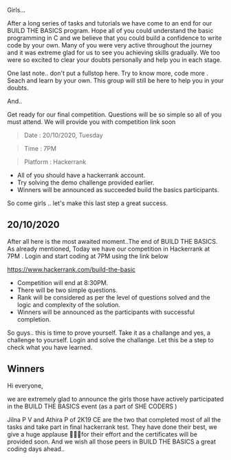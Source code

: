 Girls...

After a long series of tasks and tutorials we have come to an end for our BUILD THE BASICS program.
Hope all of you could understand the basic programming in C and we believe that you could build a confidence to write code by your own.
Many of you were very active throughout the journey and it was extreme glad for us to see you achieving skills gradually. We too were so excited to clear your doubts personally and help you in each stage.

One last note.. don't put a fullstop here. Try to know more, code more . Seach and learn by your own. This group will still be here to help you in your doubts.

And..

Get ready for our final competition.
Questions will be so simple so all of you must attend.
We will provide you with competition link soon

> Date : 20/10/2020, Tuesday

> Time : 7PM

> Platform : Hackerrank

* All of you should have a hackerrank account.
* Try solving the demo challenge provided earlier.
* Winners will be announced as  succeeded build the basics participants.

So come girls .. let's make this last step a great success.

20/10/2020
----

After all here is the most awaited moment..The end of BUILD THE BASICS.
As already mentioned, Today we have our competition in Hackerrank at 7PM .
Login and start coding at 7PM using the link below

https://www.hackerrank.com/build-the-basic

* Competition will end at 8:30PM.
* There will be two simple questions.
* Rank will be considered as per the level of questions solved and the logic and complexity of the solution.
* Winners will be announced as the participants with successful completion.

So guys.. this is time to prove yourself. Take it as a challange and yes, a challenge to yourself. Login and solve the challange. Let this be a step to check what you have learned.


Winners
----
Hi everyone,  

we are extremely glad to announce the girls those have actively participated in the BUILD THE BASICS event (as a part of SHE CODERS ) 


Jilna P V and Athira P of 2K19 CE are the two that completed most of all the tasks and take part in final hackerrank test. They have done their best, we give a huge applause 👏👏👏for their effort and the certificates will be provided soon. And we wish all those peers in BUILD THE BASICS a great coding days ahead..
